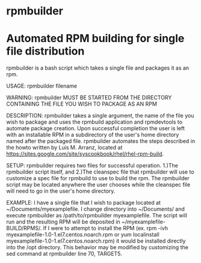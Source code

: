 # rpmbuilder
# Automated RPM building for single file distribution
rpmbuilder is a bash script which takes a single file and packages it as an rpm.

USAGE: rpmbuilder filename

WARNING: rpmbuilder MUST BE STARTED FROM THE DIRECTORY CONTAINING THE FILE YOU WISH TO PACKAGE AS AN RPM

DESCRIPTION: rpmbuilder takes a single argument, the name of the file you wish to package and uses the rpmbuild application and rpmdevtools to automate package creation. Upon successful completion the user is left with an installable RPM in a subdirectory of the user's home directory named after the packaged file. rpmbuilder automates the steps described in the howto written by Luis M. Arranz, located at https://sites.google.com/site/syscookbook/rhel/rhel-rpm-build. 

SETUP: rpmbuilder requires two files for successful operation. 1.)The rpmbuilder script itself, and 2.)The cleanspec file that rpmbuilder will use to customize a spec file for rpmbuild to use to build the rpm. The rpmbuilder script may be located anywhere the user chooses while the cleanspec file will need to go in the user's home directory.

EXAMPLE: I have a single file that I wish to package located at ~/Documents/myexamplefile. I change directory into ~/Documents/ and execute rpmbuilder as /path/to/rpmbuilder myexamplefile. The script will run and the resulting RPM will be deposited in ~/myexamplefile-BUILD/RPMS/. If I were to attempt to install the RPM (ex. rpm -ivh myexamplefile-1.0-1.el7.centos.noarch.rpm or yum localinstall myexamplefile-1.0-1.el7.centos.noarch.rpm) it would be installed directly into the /opt directory. This behavior may be modified by customizing the sed command at rpmbuilder line 70, TARGET5.
